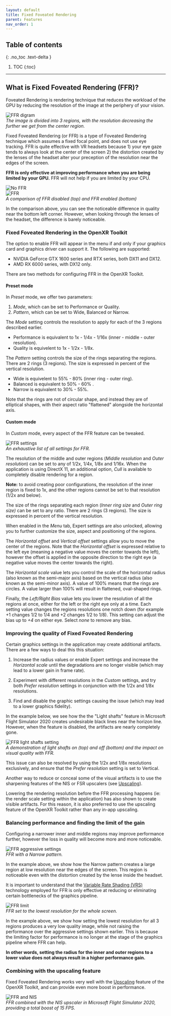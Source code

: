 ```yaml
---
layout: default
title: Fixed Foveated Rendering
parent: Features
nav_order: 1
---
```


## Table of contents
{: .no_toc .text-delta }

1. TOC
{:toc}

---

## What is Fixed Foveated Rendering (FFR)?

Foveated Rendering is rendering technique that reduces the workload of the GPU by reducing the resolution of the image at the periphery of your vision.

![FFR digram](site/ffr-intro.png)<br>
*The image is divided into 3 regions, with the resolution decreasing the further we get from the center region.*

Fixed Foveated Rendering (or FFR) is a type of Foveated Rendering technique which assumes a fixed focal point, and does not use eye tracking. FFR is quite effective with VR headsets because 1) your eye gaze tends to always look at the center of the screen 2) the distortion created by the lenses of the headset alter your preception of the resolution near the edges of the screen.

**FFR is only effective at improving performance when you are being limited by your GPU.** FFR will not help if you are limited by your CPU.

![No FFR](site/ffr-none.jpg)<br>
![FFR](site/ffr-on.jpg)<br>
*A comparison of FFR disabled (top) and FFR enabled (bottom)*

In the comparison above, you can see the noticeable difference in quality near the bottom left corner. However, when looking through the lenses of the headset, the difference is barely noticeable.

### Fixed Foveated Rendering in the OpenXR Toolkit

The option to enable FFR will appear in the menu if and only if your graphics card and graphics driver can support it. The following are supported:

+ NVIDIA GeForce GTX 1600 series and RTX series, both DX11 and DX12.
+ AMD RX 6000 series, with DX12 only.

There are two methods for configuring FFR in the OpenXR Toolkit.

#### Preset mode

In _Preset_ mode, we offer two parameters:

1. _Mode_, which can be set to Performance or Quality.
2. _Pattern_, which can be set to Wide, Balanced or Narrow.

The _Mode_ setting controls the resolution to apply for each of the 3 regions described earlier.

* Performance is equivalent to 1x - 1/4x - 1/16x (inner - middle - outer resolution).
* Quality is equivelent to 1x - 1/2x - 1/8x.

The _Pattern_ setting controls the size of the rings separating the regions. There are 2 rings (3 regions). The size is expressed in percent of the vertical resolution.

* Wide is equivelent to 55% - 80% (inner ring - outer ring).
* Balanced is equivalent to 50% - 60% .
* Narrow is equivalent to 30% - 55%.

Note that the rings are not of circular shape, and instead they are of elliptical shapes, with their aspect ratio "flattened" alongside the horizontal axis.

#### Custom mode

In _Custom_ mode, every aspect of the FFR feature can be tweaked.

![FFR settings](site/ffr-settings.png)<br>
*An exhaustive list of all settings for FFR.*

The resolution of the middle and outer regions (_Middle resolution_ and _Outer resolution_)  can be set to any of 1/2x, 1/4x, 1/8x and 1/16x. When the application is using DirectX 11, an additional option, _Cull_ is available to completely disable rendering for a region.

**Note:** to avoid creating poor configurations, the resolution of the inner region is fixed to 1x, and the other regions cannot be set to that resolution (1/2x and below).

The size of the rings separating each region (_Inner ring size_ and _Outer ring size)_ can be set to any ratio. There are 2 rings (3 regions). The size is expressed in percent of the vertical resolution.

When enabled in the _Menu_ tab, Expert settings are also unlocked, allowing you to further customize the size, aspect and positioning of the regions.

The _Horizontal offset_ and _Vertical offset_ settings allow you to move the center of the regions. Note that the _Horizontal offset_ is expressed relative to the left eye (meaning a negative value moves the center towards the left), however the offset is applied in the opposite direction to the right eye (a negative value moves the center towards the right).

The _Horizontal scale_ value lets you control the scale of the horizontal radius (also known as the semi-major axis) based on the vertical radius (also known as the semi-minor axis). A value of 100% means that the rings are circles. A value larger than 100% will result in flattened, oval-shaped rings.

Finally, the _Left/Right_ _Bias_ value lets you lower the resolution of all the regions at once, either for the left or the right eye only at a time. Each setting value changes the regions resolutions one notch down (for example +1 changes 1/2 to 1/4 and +2 changes 1/2 to 1/8). This setting can adjust the bias up to _+4_ on either eye. Select _none_ to remove any bias.

### Improving the quality of Fixed Foveated Rendering

Certain graphics settings in the application may create additional artifacts. There are a few ways to deal this this situation:

1. Increase the radius values or enable Expert settings and increase the _Horizontal scale_ until the degradations are no longer visible (which may lead to a lower gain in frame rate).

2. Experiment with different resolutions in the _Custom_ settings, and try both _Prefer resolution_ settings in conjunction with the 1/2x and 1/8x resolutions.

3. Find and disable the graphic settings causing the issue (which may lead to a lower graphics fidelity).

In the example below, we see how the the "Light shafts" feature in Microsoft Flight Simulator 2020 creates undesirable black lines near the horizon line. However, when the feature is disabled, the artifacts are nearly completely gone.

![FFR light shafts setting](site/ffr-light-shafts.jpg)<br>
*A demonstration of light shafts on (top) and off (bottom) and the impact on visual quality with FFR.*

This issue can also be resolved by using the 1/2x and 1/8x resolutions exclusively, and ensure that the _Prefer resolution_ setting is set to Vertical.

Another way to reduce or conceal some of the visual artifacts is to use the sharpening features of the NIS or FSR upscalers (see [Upscaling](upscaling)).

Lowering the rendering resolution before the FFR processing happens (ie: the render scale setting within the application) has also shown to create visible artifacts. For this reason, it is also preferred to use the upscaling feature of the OpenXR Toolkit rather than any in-app upscaling.

### Balancing performance and finding the limit of the gain

Configuring a narrower inner and middle regions may improve performance further, however the loss in quality will become more and more noticeable.

![FFR aggressive settings](site/ffr-aggressive.jpg)<br>
*FFR with a Narrow pattern.*

In the example above, we show how the Narrow pattern creates a large region at low resolution near the edges of the screen. This region is noticeable even with the distortion created by the lense inside the headset.

It is important to understand that the [Variable Rate Shading (VRS)](glossary.html#vrs) technology employed for FFR is only effective at reducing or eliminating certain bottlenecks of the graphics pipeline.

![FFR limit](site/ffr-ps-limited.jpg)<br>
*FFR set to the lowest resolution for the whole screen.*

In the example above, we show how setting the lowest resolution for all 3 regions produces a very low quality image, while not raising the performance over the aggressive settings shown earlier. This is because the limiting factor for performance is no longer at the stage of the graphics pipeline where FFR can help.

**In other words, setting the radius for the inner and outer regions to a lower value does not always result in a higher performance gain.**

### Combining with the upscaling feature

Fixed Foveated Rendering works very well with the [Upscaling](upscaling) feature of the OpenXR Toolkit, and can provide even more boost in performance.

![FFR and NIS](site/ffr-nis.jpg)<br>
*FFR combined with the NIS upscaler in Microsoft Flight Simulator 2020, providing a total boost of 15 FPS.*
